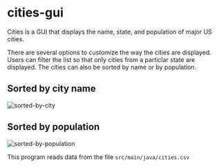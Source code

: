 # cities-gui
Cities is a GUI that displays the name, state, and population of major US cities.

There are several options to customize the way the cities are displayed. 
Users can filter the list so that only cities from a particlar state are displayed.
The cities can also be sorted by name or by population.


## Sorted by city name
![sorted-by-city](https://user-images.githubusercontent.com/78334282/137540058-09daa105-654b-42f2-9b51-1076eb15eddd.png)

## Sorted by population
![sorted-by-population](https://user-images.githubusercontent.com/78334282/137540062-840be654-4a10-4eff-952e-461cbcc01423.png)

This program reads data from the file ```src/main/java/cities.csv```
